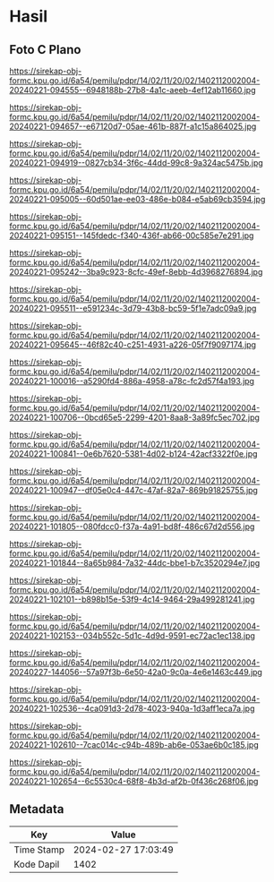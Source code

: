 # Hasil

## Foto C Plano

https://sirekap-obj-formc.kpu.go.id/6a54/pemilu/pdpr/14/02/11/20/02/1402112002004-20240221-094555--6948188b-27b8-4a1c-aeeb-4ef12ab11660.jpg

https://sirekap-obj-formc.kpu.go.id/6a54/pemilu/pdpr/14/02/11/20/02/1402112002004-20240221-094657--e67120d7-05ae-461b-887f-a1c15a864025.jpg

https://sirekap-obj-formc.kpu.go.id/6a54/pemilu/pdpr/14/02/11/20/02/1402112002004-20240221-094919--0827cb34-3f6c-44dd-99c8-9a324ac5475b.jpg

https://sirekap-obj-formc.kpu.go.id/6a54/pemilu/pdpr/14/02/11/20/02/1402112002004-20240221-095005--60d501ae-ee03-486e-b084-e5ab69cb3594.jpg

https://sirekap-obj-formc.kpu.go.id/6a54/pemilu/pdpr/14/02/11/20/02/1402112002004-20240221-095151--145fdedc-f340-436f-ab66-00c585e7e291.jpg

https://sirekap-obj-formc.kpu.go.id/6a54/pemilu/pdpr/14/02/11/20/02/1402112002004-20240221-095242--3ba9c923-8cfc-49ef-8ebb-4d3968276894.jpg

https://sirekap-obj-formc.kpu.go.id/6a54/pemilu/pdpr/14/02/11/20/02/1402112002004-20240221-095511--e591234c-3d79-43b8-bc59-5f1e7adc09a9.jpg

https://sirekap-obj-formc.kpu.go.id/6a54/pemilu/pdpr/14/02/11/20/02/1402112002004-20240221-095645--46f82c40-c251-4931-a226-05f7f9097174.jpg

https://sirekap-obj-formc.kpu.go.id/6a54/pemilu/pdpr/14/02/11/20/02/1402112002004-20240221-100016--a5290fd4-886a-4958-a78c-fc2d57f4a193.jpg

https://sirekap-obj-formc.kpu.go.id/6a54/pemilu/pdpr/14/02/11/20/02/1402112002004-20240221-100706--0bcd65e5-2299-4201-8aa8-3a89fc5ec702.jpg

https://sirekap-obj-formc.kpu.go.id/6a54/pemilu/pdpr/14/02/11/20/02/1402112002004-20240221-100841--0e6b7620-5381-4d02-b124-42acf3322f0e.jpg

https://sirekap-obj-formc.kpu.go.id/6a54/pemilu/pdpr/14/02/11/20/02/1402112002004-20240221-100947--df05e0c4-447c-47af-82a7-869b91825755.jpg

https://sirekap-obj-formc.kpu.go.id/6a54/pemilu/pdpr/14/02/11/20/02/1402112002004-20240221-101805--080fdcc0-f37a-4a91-bd8f-486c67d2d556.jpg

https://sirekap-obj-formc.kpu.go.id/6a54/pemilu/pdpr/14/02/11/20/02/1402112002004-20240221-101844--8a65b984-7a32-44dc-bbe1-b7c3520294e7.jpg

https://sirekap-obj-formc.kpu.go.id/6a54/pemilu/pdpr/14/02/11/20/02/1402112002004-20240221-102101--b898b15e-53f9-4c14-9464-29a499281241.jpg

https://sirekap-obj-formc.kpu.go.id/6a54/pemilu/pdpr/14/02/11/20/02/1402112002004-20240221-102153--034b552c-5d1c-4d9d-9591-ec72ac1ec138.jpg

https://sirekap-obj-formc.kpu.go.id/6a54/pemilu/pdpr/14/02/11/20/02/1402112002004-20240227-144056--57a97f3b-6e50-42a0-9c0a-4e6e1463c449.jpg

https://sirekap-obj-formc.kpu.go.id/6a54/pemilu/pdpr/14/02/11/20/02/1402112002004-20240221-102536--4ca091d3-2d78-4023-940a-1d3aff1eca7a.jpg

https://sirekap-obj-formc.kpu.go.id/6a54/pemilu/pdpr/14/02/11/20/02/1402112002004-20240221-102610--7cac014c-c94b-489b-ab6e-053ae6b0c185.jpg

https://sirekap-obj-formc.kpu.go.id/6a54/pemilu/pdpr/14/02/11/20/02/1402112002004-20240221-102654--6c5530c4-68f8-4b3d-af2b-0f436c268f06.jpg


## Metadata

| Key        | Value               |
| ---------- | ------------------- |
| Time Stamp | 2024-02-27 17:03:49 |
| Kode Dapil | 1402                |



